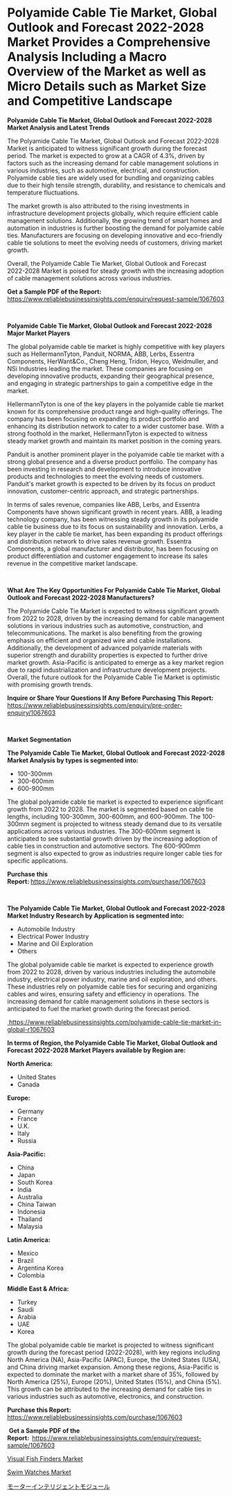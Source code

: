 <p><h1>Polyamide Cable Tie Market, Global Outlook and Forecast 2022-2028 Market Provides a Comprehensive Analysis Including a Macro Overview of the Market as well as Micro Details such as Market Size and Competitive Landscape</h1></p><p><strong>Polyamide Cable Tie Market, Global Outlook and Forecast 2022-2028 Market Analysis and Latest Trends</strong></p>
<p><p>The Polyamide Cable Tie Market, Global Outlook and Forecast 2022-2028 Market is anticipated to witness significant growth during the forecast period. The market is expected to grow at a CAGR of 4.3%, driven by factors such as the increasing demand for cable management solutions in various industries, such as automotive, electrical, and construction. Polyamide cable ties are widely used for bundling and organizing cables due to their high tensile strength, durability, and resistance to chemicals and temperature fluctuations.</p><p>The market growth is also attributed to the rising investments in infrastructure development projects globally, which require efficient cable management solutions. Additionally, the growing trend of smart homes and automation in industries is further boosting the demand for polyamide cable ties. Manufacturers are focusing on developing innovative and eco-friendly cable tie solutions to meet the evolving needs of customers, driving market growth.</p><p>Overall, the Polyamide Cable Tie Market, Global Outlook and Forecast 2022-2028 Market is poised for steady growth with the increasing adoption of cable management solutions across various industries.</p></p>
<p><strong>Get a Sample PDF of the Report:&nbsp;</strong> <a href="https://www.reliablebusinessinsights.com/enquiry/request-sample/1067603">https://www.reliablebusinessinsights.com/enquiry/request-sample/1067603</a></p>
<p>&nbsp;</p>
<p><strong>Polyamide Cable Tie Market, Global Outlook and Forecast 2022-2028 Major Market Players</strong></p>
<p><p>The global polyamide cable tie market is highly competitive with key players such as HellermannTyton, Panduit, NORMA, ABB, Lerbs, Essentra Components, HerWant&Co., Cheng Heng, Tridon, Heyco, Weidmuller, and NSi Industries leading the market. These companies are focusing on developing innovative products, expanding their geographical presence, and engaging in strategic partnerships to gain a competitive edge in the market.</p><p>HellermannTyton is one of the key players in the polyamide cable tie market known for its comprehensive product range and high-quality offerings. The company has been focusing on expanding its product portfolio and enhancing its distribution network to cater to a wider customer base. With a strong foothold in the market, HellermannTyton is expected to witness steady market growth and maintain its market position in the coming years.</p><p>Panduit is another prominent player in the polyamide cable tie market with a strong global presence and a diverse product portfolio. The company has been investing in research and development to introduce innovative products and technologies to meet the evolving needs of customers. Panduit's market growth is expected to be driven by its focus on product innovation, customer-centric approach, and strategic partnerships.</p><p>In terms of sales revenue, companies like ABB, Lerbs, and Essentra Components have shown significant growth in recent years. ABB, a leading technology company, has been witnessing steady growth in its polyamide cable tie business due to its focus on sustainability and innovation. Lerbs, a key player in the cable tie market, has been expanding its product offerings and distribution network to drive sales revenue growth. Essentra Components, a global manufacturer and distributor, has been focusing on product differentiation and customer engagement to increase its sales revenue in the competitive market landscape.</p></p>
<p>&nbsp;</p>
<p><strong>What Are The Key Opportunities For Polyamide Cable Tie Market, Global Outlook and Forecast 2022-2028 Manufacturers?</strong></p>
<p><p>The Polyamide Cable Tie Market is expected to witness significant growth from 2022 to 2028, driven by the increasing demand for cable management solutions in various industries such as automotive, construction, and telecommunications. The market is also benefiting from the growing emphasis on efficient and organized wire and cable installations. Additionally, the development of advanced polyamide materials with superior strength and durability properties is expected to further drive market growth. Asia-Pacific is anticipated to emerge as a key market region due to rapid industrialization and infrastructure development projects. Overall, the future outlook for the Polyamide Cable Tie Market is optimistic with promising growth trends.</p></p>
<p><strong>Inquire or Share Your Questions If Any Before Purchasing This Report:</strong> <a href="https://www.reliablebusinessinsights.com/enquiry/pre-order-enquiry/1067603">https://www.reliablebusinessinsights.com/enquiry/pre-order-enquiry/1067603</a></p>
<p>&nbsp;</p>
<p><strong>Market Segmentation</strong></p>
<p><strong>The Polyamide Cable Tie Market, Global Outlook and Forecast 2022-2028 Market Analysis by types is segmented into:</strong></p>
<p><ul><li>100-300mm</li><li>300-600mm</li><li>600-900mm</li></ul></p>
<p><p>The global polyamide cable tie market is expected to experience significant growth from 2022 to 2028. The market is segmented based on cable tie lengths, including 100-300mm, 300-600mm, and 600-900mm. The 100-300mm segment is projected to witness steady demand due to its versatile applications across various industries. The 300-600mm segment is anticipated to see substantial growth driven by the increasing adoption of cable ties in construction and automotive sectors. The 600-900mm segment is also expected to grow as industries require longer cable ties for specific applications.</p></p>
<p><strong>Purchase this Report:&nbsp;</strong><a href="https://www.reliablebusinessinsights.com/purchase/1067603">https://www.reliablebusinessinsights.com/purchase/1067603</a></p>
<p>&nbsp;</p>
<p><strong>The Polyamide Cable Tie Market, Global Outlook and Forecast 2022-2028 Market Industry Research by Application is segmented into:</strong></p>
<p><ul><li>Automobile Industry</li><li>Electrical Power Industry</li><li>Marine and Oil Exploration</li><li>Others</li></ul></p>
<p><p>The global polyamide cable tie market is expected to experience growth from 2022 to 2028, driven by various industries including the automobile industry, electrical power industry, marine and oil exploration, and others. These industries rely on polyamide cable ties for securing and organizing cables and wires, ensuring safety and efficiency in operations. The increasing demand for cable management solutions in these sectors is anticipated to fuel the market growth during the forecast period.</p></p>
<p><a href="https://www.reliablebusinessinsights.com/polyamide-cable-tie-market-in-global-r1067603">&nbsp;https://www.reliablebusinessinsights.com/polyamide-cable-tie-market-in-global-r1067603</a></p>
<p><strong>In terms of Region, the Polyamide Cable Tie Market, Global Outlook and Forecast 2022-2028 Market Players available by Region are:</strong></p>
<p>
    <p> <strong> North America: </strong>
        <ul>
            <li>United States</li>
            <li>Canada</li>
        </ul>
        </p> 
    <p> <strong> Europe: </strong>
        <ul>
            <li>Germany</li>
            <li>France</li>
            <li>U.K.</li>
            <li>Italy</li>
            <li>Russia</li>
        </ul>
        </p> 
    <p> <strong> Asia-Pacific: </strong>
        <ul>
            <li>China</li>
            <li>Japan</li>
            <li>South Korea</li>
            <li>India</li>
            <li>Australia</li>
            <li>China Taiwan</li>
            <li>Indonesia</li>
            <li>Thailand</li>
            <li>Malaysia</li>
        </ul>
        </p> 
    <p> <strong> Latin America: </strong>
        <ul>
            <li>Mexico</li>
            <li>Brazil</li>
            <li>Argentina Korea</li>
            <li>Colombia</li>
        </ul>
        </p> 
    <p> <strong> Middle East & Africa: </strong>
        <ul>
            <li>Turkey</li>
            <li>Saudi</li>
            <li>Arabia</li>
            <li>UAE</li>
            <li>Korea</li>
        </ul>
    </p>
    </p>
<p><p>The global polyamide cable tie market is projected to witness significant growth during the forecast period (2022-2028), with key regions including North America (NA), Asia-Pacific (APAC), Europe, the United States (USA), and China driving market expansion. Among these regions, Asia-Pacific is expected to dominate the market with a market share of 35%, followed by North America (25%), Europe (20%), United States (15%), and China (5%). This growth can be attributed to the increasing demand for cable ties in various industries such as automotive, electronics, and construction.</p></p>
<p><strong>Purchase this Report: </strong><a href="https://www.reliablebusinessinsights.com/purchase/1067603">https://www.reliablebusinessinsights.com/purchase/1067603</a></p>
<p>&nbsp;<strong>Get a Sample PDF of the Report:&nbsp;&nbsp;</strong><a href="https://www.reliablebusinessinsights.com/enquiry/request-sample/1067603">https://www.reliablebusinessinsights.com/enquiry/request-sample/1067603</a></p>
<p><strong></strong></p>
<p><p><a href="https://view.publitas.com/reportprime-1/visual-fish-finders-market-analysis-its-cagr-market-segmentation-and-global-industry-overview/">Visual Fish Finders Market</a></p><p><a href="https://view.publitas.com/reportprime-1/swim-watches-market-trends-and-market-analysis-forecasted-for-period-2024-2031/">Swim Watches Market</a></p><p><a href="https://github.com/LeoraEber/Market-Research-Report-List-1/blob/main/623055086931.md">モーターインテリジェントモジュール</a></p></p>